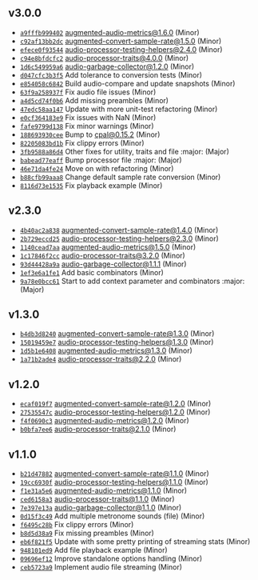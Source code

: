 ## v3.0.0

* [`a9fffb999402`](https://github.com/yamadapc/augmented-audio/commits/a9fffb999402) augmented-audio-metrics@1.6.0 (Minor)
* [`c92af13bb2dc`](https://github.com/yamadapc/augmented-audio/commits/c92af13bb2dc) augmented-convert-sample-rate@1.5.0 (Minor)
* [`efece0f93544`](https://github.com/yamadapc/augmented-audio/commits/efece0f93544) audio-processor-testing-helpers@2.4.0 (Minor)
* [`c94e8bfdcfc2`](https://github.com/yamadapc/augmented-audio/commits/c94e8bfdcfc2) audio-processor-traits@4.0.0 (Minor)
* [`1d6c549959a6`](https://github.com/yamadapc/augmented-audio/commits/1d6c549959a6) audio-garbage-collector@1.2.0 (Minor)
* [`d047cfc3b3f5`](https://github.com/yamadapc/augmented-audio/commits/d047cfc3b3f5) Add tolerance to conversion tests (Minor)
* [`e854058c6842`](https://github.com/yamadapc/augmented-audio/commits/e854058c6842) Build audio-compare and update snapshots (Minor)
* [`63f9a258937f`](https://github.com/yamadapc/augmented-audio/commits/63f9a258937f) Fix audio file issues (Minor)
* [`a4d5cd74f0b6`](https://github.com/yamadapc/augmented-audio/commits/a4d5cd74f0b6) Add missing preambles (Minor)
* [`47edc58aa147`](https://github.com/yamadapc/augmented-audio/commits/47edc58aa147) Update with more unit-test refactoring (Minor)
* [`e0cf364183e9`](https://github.com/yamadapc/augmented-audio/commits/e0cf364183e9) Fix issues with NaN (Minor)
* [`fafe9799d138`](https://github.com/yamadapc/augmented-audio/commits/fafe9799d138) Fix minor warnings (Minor)
* [`188693930cee`](https://github.com/yamadapc/augmented-audio/commits/188693930cee) Bump to cpal@0.15.2 (Minor)
* [`82205083bd1b`](https://github.com/yamadapc/augmented-audio/commits/82205083bd1b) Fix clippy errors (Minor)
* [`3fb9588a86d4`](https://github.com/yamadapc/augmented-audio/commits/3fb9588a86d4) Other fixes for utility, traits and file :major: (Major)
* [`babead77eaff`](https://github.com/yamadapc/augmented-audio/commits/babead77eaff) Bump processor file :major: (Major)
* [`46e71da4fe24`](https://github.com/yamadapc/augmented-audio/commits/46e71da4fe24) Move on with refactoring (Minor)
* [`b88cfb99aaa8`](https://github.com/yamadapc/augmented-audio/commits/b88cfb99aaa8) Change default sample rate conversion (Minor)
* [`8116d73e1535`](https://github.com/yamadapc/augmented-audio/commits/8116d73e1535) Fix playback example (Minor)

## v2.3.0

* [`4b40ac2a838`](https://github.com/yamadapc/augmented-audio/commits/4b40ac2a838) augmented-convert-sample-rate@1.4.0 (Minor)
* [`2b729eccd25`](https://github.com/yamadapc/augmented-audio/commits/2b729eccd25) audio-processor-testing-helpers@2.3.0 (Minor)
* [`1140cead7aa`](https://github.com/yamadapc/augmented-audio/commits/1140cead7aa) augmented-audio-metrics@1.5.0 (Minor)
* [`1c17846f2cc`](https://github.com/yamadapc/augmented-audio/commits/1c17846f2cc) audio-processor-traits@3.2.0 (Minor)
* [`93d44428a9a`](https://github.com/yamadapc/augmented-audio/commits/93d44428a9a) audio-garbage-collector@1.1.1 (Minor)
* [`1ef3e6a1fe1`](https://github.com/yamadapc/augmented-audio/commits/1ef3e6a1fe1) Add basic combinators (Minor)
* [`9a78e0bcc61`](https://github.com/yamadapc/augmented-audio/commits/9a78e0bcc61) Start to add context parameter and combinators :major: (Major)

## v1.3.0

* [`b4db3d8240`](https://github.com/yamadapc/augmented-audio/commits/b4db3d8240) augmented-convert-sample-rate@1.3.0 (Minor)
* [`15019459e7`](https://github.com/yamadapc/augmented-audio/commits/15019459e7) audio-processor-testing-helpers@1.3.0 (Minor)
* [`1d5b1e6408`](https://github.com/yamadapc/augmented-audio/commits/1d5b1e6408) augmented-audio-metrics@1.3.0 (Minor)
* [`1a71b2ade4`](https://github.com/yamadapc/augmented-audio/commits/1a71b2ade4) audio-processor-traits@2.2.0 (Minor)

## v1.2.0

* [`ecaf019f7`](https://github.com/yamadapc/augmented-audio/commits/ecaf019f7) augmented-convert-sample-rate@1.2.0 (Minor)
* [`27535547c`](https://github.com/yamadapc/augmented-audio/commits/27535547c) audio-processor-testing-helpers@1.2.0 (Minor)
* [`f4f0690c3`](https://github.com/yamadapc/augmented-audio/commits/f4f0690c3) augmented-audio-metrics@1.2.0 (Minor)
* [`b0bfa7ee6`](https://github.com/yamadapc/augmented-audio/commits/b0bfa7ee6) audio-processor-traits@2.1.0 (Minor)

## v1.1.0

* [`b21d47882`](https://github.com/yamadapc/augmented-audio/commits/b21d47882) augmented-convert-sample-rate@1.1.0 (Minor)
* [`19cc6930f`](https://github.com/yamadapc/augmented-audio/commits/19cc6930f) audio-processor-testing-helpers@1.1.0 (Minor)
* [`f1e31a5e6`](https://github.com/yamadapc/augmented-audio/commits/f1e31a5e6) augmented-audio-metrics@1.1.0 (Minor)
* [`ced6158a3`](https://github.com/yamadapc/augmented-audio/commits/ced6158a3) audio-processor-traits@1.1.0 (Minor)
* [`7e397e13a`](https://github.com/yamadapc/augmented-audio/commits/7e397e13a) audio-garbage-collector@1.1.0 (Minor)
* [`0d15f3c49`](https://github.com/yamadapc/augmented-audio/commits/0d15f3c49) Add multiple metronome sounds (file) (Minor)
* [`f6495c28b`](https://github.com/yamadapc/augmented-audio/commits/f6495c28b) Fix clippy errors (Minor)
* [`b8d5d38a9`](https://github.com/yamadapc/augmented-audio/commits/b8d5d38a9) Fix missing preambles (Minor)
* [`eb6f821f5`](https://github.com/yamadapc/augmented-audio/commits/eb6f821f5) Update with some pretty printing of streaming stats (Minor)
* [`948101ed9`](https://github.com/yamadapc/augmented-audio/commits/948101ed9) Add file playback example (Minor)
* [`09696ef12`](https://github.com/yamadapc/augmented-audio/commits/09696ef12) Improve standalone options handling (Minor)
* [`ceb5723a9`](https://github.com/yamadapc/augmented-audio/commits/ceb5723a9) Implement audio file streaming (Minor)

